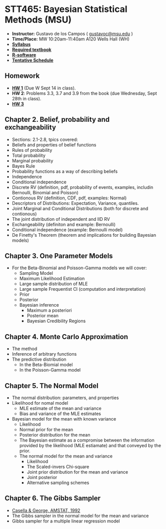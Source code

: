 # STT465: Bayesian Statistical Methods (MSU)


* **Instructor:** Gustavo de los Campos ( gustavoc@msu.edu )
* **Time/Place:** MW 10:20am-11:40am A120 Wells Hall (WH)   
* **[Syllabus](https://github.com/gdlc/STT465/blob/master/STT465_Syllabus.pdf)**
* **[Required textbook](http://www.stat.washington.edu/people/pdhoff/book.php)**
* **[R-software](http://www.r-project.org/)**
* **[Tentative Schedule](https://github.com/gdlc/STT465/blob/master/SCHEDULE.pdf)**

## Homework
 * **[HW 1](https://www.dropbox.com/s/xj5uf9540udtdje/HW1_STT465.pdf?dl=0)** (Due W Sept 14 in class).
 * **HW 2**: Problems 3.3, 3.7 and 3.9 from the book (due  Wednesday, Sept 28th in class).
 * **[HW 3](https://github.com/gdlc/STT465/blob/master/HW3.md)**
## Chapter 2. Belief, probability and exchangeability

 * Sections: 2.1-2.8, tpics covered:
  * Beliefs and properties of belief functions
  * Rules of probability
   * Total probability
   * Marginal probability
   * Bayes Rule
  * Probability functions as a way of describing beliefs
  * Independence
  * Conditional independence
  * Discrete RV (definition, pdf, probability of events, examples, includin Bernoulli, Binomial and Poisson)
  * Contionous RV (definition, CDF, pdf, examples: Normal)
  * Descriptors of Distributions: Expectation, Variance, quantiles.
  * Joint Marginal and Conditional Distributions (both for discrete and contionous)
  * The joint distribution of independent and IID RV
  * Exchangeability (definiton and example: Bernoulli)
  * Conditional independence (example: Bernoulli model)
  * De Finetty's Theorem (theorem and implications for building Bayesian models)
 
## Chapter 3. One Parameter Models
 * For the Beta-Binomial and Poisson-Gamma models we will cover:
    * Sampling Model
    * Maximum Likelihood Estimation
    * Large sample distribution of MLE
    * Large sample Frequentist CI (computation and interpretation)
    * Prior
    * Posterior
    * Bayesian inference
      * Maximum a posteriori
      * Posterior mean
      * Bayesian Credibility Regions

## Chapter 4. Monte Carlo Approximation
  * The method
  * Inference of arbitrary functions
  * The predictive distribution
    * In the Beta-Biomial model
    * In the Poisson-Gamma model

## Chapter 5. The Normal Model
  * The normal distribution: parameters, and properties
  * Likelihood for nomal model
    * MLE estimate of the mean and variance
    * Bias and variance of the MLE estimates
  * Bayesian model for the mean with known variance
    * Likelihood
    * Normal prior for the mean
    * Posterior distribution for the mean
    * The Bayesian estimate as a compromise between the information provided by the likelihood (MLE estiamate) and that conveyed by the prior.
    * The normal model for the mean and variance
      * Likelihood
      * The Scaled-invers Chi-square
      * Joint prior distribution for the mean and variance
      * Joint posterior
      * Alternative sampling schemes
## Chapter 6. The Gibbs Sampler
   * [Casella & George, AMSTAT, 1992](http://www.jstor.org/stable/2685208?Search=yes&resultItemClick=true&searchText=casella&searchText=the&searchText=gibbs&searchText=sampler&searchText=1992&searchUri=%2Faction%2FdoBasicSearch%3FQuery%3Dcasella%2Bthe%2Bgibbs%2Bsampler%2B1992%26amp%3Bacc%3Doff%26amp%3Bwc%3Don%26amp%3Bfc%3Doff%26amp%3Bgroup%3Dnone&seq=1#page_scan_tab_contents)
   * The Gibbs sampler in the normal model for the mean and variance
   * Gibbs sampler for a multiple linear regression model
   


